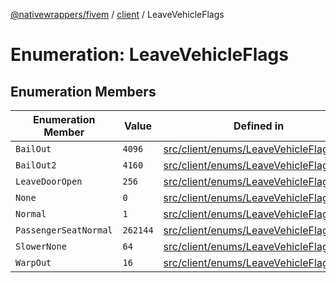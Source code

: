 [@nativewrappers/fivem](../../README.md) / [client](../README.md) / LeaveVehicleFlags

# Enumeration: LeaveVehicleFlags

## Enumeration Members

| Enumeration Member | Value | Defined in |
| ------ | ------ | ------ |
| `BailOut` | `4096` | [src/client/enums/LeaveVehicleFlags.ts:7](https://github.com/nativewrappers/fivem/blob/6b247f1270087bcd3ee455389e3e7f1c86c9b619/src/client/enums/LeaveVehicleFlags.ts#L7) |
| `BailOut2` | `4160` | [src/client/enums/LeaveVehicleFlags.ts:8](https://github.com/nativewrappers/fivem/blob/6b247f1270087bcd3ee455389e3e7f1c86c9b619/src/client/enums/LeaveVehicleFlags.ts#L8) |
| `LeaveDoorOpen` | `256` | [src/client/enums/LeaveVehicleFlags.ts:6](https://github.com/nativewrappers/fivem/blob/6b247f1270087bcd3ee455389e3e7f1c86c9b619/src/client/enums/LeaveVehicleFlags.ts#L6) |
| `None` | `0` | [src/client/enums/LeaveVehicleFlags.ts:2](https://github.com/nativewrappers/fivem/blob/6b247f1270087bcd3ee455389e3e7f1c86c9b619/src/client/enums/LeaveVehicleFlags.ts#L2) |
| `Normal` | `1` | [src/client/enums/LeaveVehicleFlags.ts:3](https://github.com/nativewrappers/fivem/blob/6b247f1270087bcd3ee455389e3e7f1c86c9b619/src/client/enums/LeaveVehicleFlags.ts#L3) |
| `PassengerSeatNormal` | `262144` | [src/client/enums/LeaveVehicleFlags.ts:9](https://github.com/nativewrappers/fivem/blob/6b247f1270087bcd3ee455389e3e7f1c86c9b619/src/client/enums/LeaveVehicleFlags.ts#L9) |
| `SlowerNone` | `64` | [src/client/enums/LeaveVehicleFlags.ts:5](https://github.com/nativewrappers/fivem/blob/6b247f1270087bcd3ee455389e3e7f1c86c9b619/src/client/enums/LeaveVehicleFlags.ts#L5) |
| `WarpOut` | `16` | [src/client/enums/LeaveVehicleFlags.ts:4](https://github.com/nativewrappers/fivem/blob/6b247f1270087bcd3ee455389e3e7f1c86c9b619/src/client/enums/LeaveVehicleFlags.ts#L4) |
